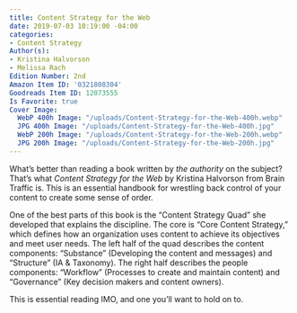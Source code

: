 ```yaml
---
title: Content Strategy for the Web
date: 2019-07-03 10:19:00 -04:00
categories:
- Content Strategy
Author(s):
- Kristina Halvorson
- Melissa Rach
Edition Number: 2nd
Amazon Item ID: '0321808304'
Goodreads Item ID: 12073555
Is Favorite: true
Cover Image:
  WebP 400h Image: "/uploads/Content-Strategy-for-the-Web-400h.webp"
  JPG 400h Image: "/uploads/Content-Strategy-for-the-Web-400h.jpg"
  WebP 200h Image: "/uploads/Content-Strategy-for-the-Web-200h.webp"
  JPG 200h Image: "/uploads/Content-Strategy-for-the-Web-200h.jpg"
---
```


What’s better than reading a book written by *the authority* on the subject? That’s what *Content Strategy for the Web* by Kristina Halvorson from Brain Traffic is. This is an essential handbook for wrestling back control of your content to create some sense of order.

One of the best parts of this book is the “Content Strategy Quad” she developed that explains the discipline. The core is “Core Content Strategy,” which defines how an organization uses content to achieve its objectives and meet user needs. The left half of the quad describes the content components: “Substance” (Developing the content and messages) and “Structure” (IA & Taxonomy). The right half describes the people components: “Workflow” (Processes to create and maintain content) and “Governance” (Key decision makers and content owners). 

This is essential reading IMO, and one you’ll want to hold on to.